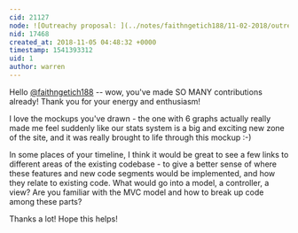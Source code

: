 ```yaml
---
cid: 21127
node: ![Outreachy proposal: ](../notes/faithngetich188/11-02-2018/outreachy-proposal)
nid: 17468
created_at: 2018-11-05 04:48:32 +0000
timestamp: 1541393312
uid: 1
author: warren
---
```


Hello [@faithngetich188](/profile/faithngetich188) -- wow, you've made SO MANY contributions already! Thank you for your energy and enthusiasm! 

I love the mockups you've drawn - the one with 6 graphs actually really made me feel suddenly like our stats system is a big and exciting new zone of the site, and it was really brought to life through this mockup :-)

In some places of your timeline, I think it would be great to see a few links to different areas of the existing codebase - to give a better sense of where these features and new code segments would be implemented, and how they relate to existing code. What would go into a model, a controller, a view?  Are you familiar with the MVC model and how to break up code among these parts? 

Thanks a lot! Hope this helps!